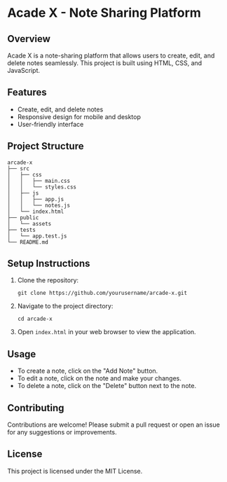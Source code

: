 # Acade X - Note Sharing Platform

## Overview
Acade X is a note-sharing platform that allows users to create, edit, and delete notes seamlessly. This project is built using HTML, CSS, and JavaScript.

## Features
- Create, edit, and delete notes
- Responsive design for mobile and desktop
- User-friendly interface

## Project Structure
```
arcade-x
├── src
│   ├── css
│   │   ├── main.css
│   │   └── styles.css
│   ├── js
│   │   ├── app.js
│   │   └── notes.js
│   └── index.html
├── public
│   └── assets
├── tests
│   └── app.test.js
└── README.md
```

## Setup Instructions
1. Clone the repository:
   ```
   git clone https://github.com/yourusername/arcade-x.git
   ```
2. Navigate to the project directory:
   ```
   cd arcade-x
   ```
3. Open `index.html` in your web browser to view the application.

## Usage
- To create a note, click on the "Add Note" button.
- To edit a note, click on the note and make your changes.
- To delete a note, click on the "Delete" button next to the note.

## Contributing
Contributions are welcome! Please submit a pull request or open an issue for any suggestions or improvements.

## License
This project is licensed under the MIT License.